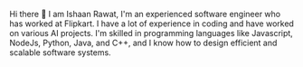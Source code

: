 Hi there 👋
I am Ishaan Rawat, I'm an experienced software engineer who has worked at Flipkart. I have a lot of experience in coding and have worked on various AI projects. I'm skilled in programming languages like Javascript, NodeJs, Python, Java, and C++, and I know how to design efficient and scalable software systems.
